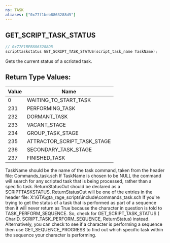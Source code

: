 ```yaml
---
ns: TASK
aliases: ["0x77f1beb8863288d5"]
---
```

## GET_SCRIPT_TASK_STATUS

```c
// 0x77F1BEB8863288D5
scripttaskstatus GET_SCRIPT_TASK_STATUS(script_task_name TaskName);
```

Gets the current status of a scrioted task.

## Return Type Values:
| Value | Name |
| --- | --- |
| 0 | WAITING_TO_START_TASK |
| 231 | PERFORMING_TASK |
| 232 | DORMANT_TASK |
| 233 | VACANT_STAGE |
| 234 | GROUP_TASK_STAGE |
| 235 | ATTRACTOR_SCRIPT_TASK_STAGE |
| 236 | SECONDARY_TASK_STAGE |
| 237 | FINISHED_TASK |


TaskName should be the name of the task command, taken from the header file: Commands_task.sch If TaskName is chosen to be NULL the command will search for any scripted task that is being processed, rather than a specific task. ReturnStatusOut should be declared as a SCRIPTTASKSTATUS. ReturnStatusOut will be one of the entries in the header file: X:\GTA\gta_rage_scripts\include\commands_task.sch If you're trying to get the status of a task that is performed as part of a sequence then it will never return as True because the character in question is told to TASK_PERFORM_SEQUENCE. So, check for GET_SCRIPT_TASK_STATUS ( CharID, SCRIPT_TASK_PERFORM_SEQUENCE, ReturnStatus) instead. Alternatively, you can check to see if a character is performing a sequence then use GET_SEQUENCE_PROGRESS to find out which specific task within the sequence your character is performing.

